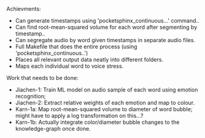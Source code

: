Achievments:

 - Can generate timestamps using 'pocketsphinx_continuous...' command..
 - Can find root-mean-squared volume for each word after segmenting by timestamp..
 - Can segregate audio by word given timestamps in separate audio files.
 - Full Makefile that does the entire process (using 'pocketsphinx_continuous..')
 - Places all relevant output data neatly into different folders.
 - Maps each individual word to voice stress.

Work that needs to be done:

 - Jiachen-1: Train ML model on audio sample of each word using emotion recognition; 
 - Jiachen-2: Extract relative weights of each emotion and map to colour.
 - Karn-1a: Map root-mean-squared volume to diameter of word bubble; might have to apply a log transformation on this...?
 - Karn-1b: Actually integrate color/diameter bubble changes to the knowledge-graph once done.
